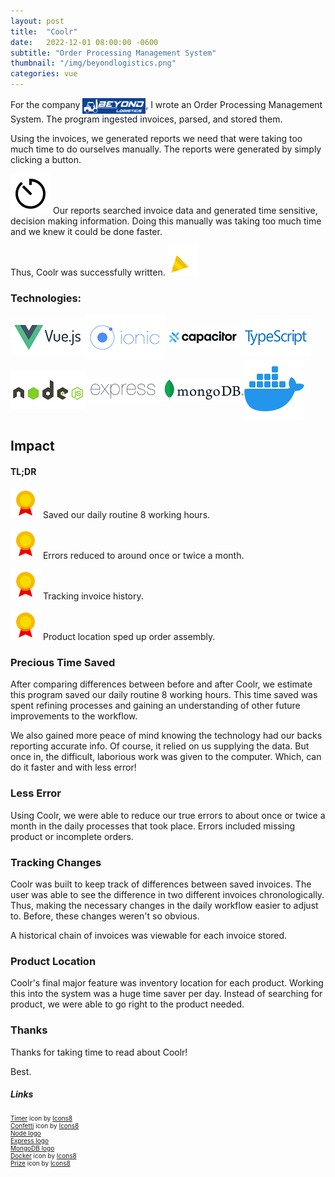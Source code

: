 ```yaml
---
layout: post
title:  "Coolr"
date:   2022-12-01 08:00:00 -0600
subtitle: "Order Processing Management System"
thumbnail: "/img/beyondlogistics.png"
categories: vue 
---
```

<link rel="stylesheet" href="/css/styles.css">

For the company <img src="/img/beyondlogistics.png" alt="beyond logistics llc logo" class="bl-icon" onclick="window.location='https://beyondlogisticsllc.com'"/>, I wrote an Order Processing Management System. The program ingested invoices, parsed, and stored them.

Using the invoices, we generated reports we need that were taking too much time to do ourselves manually. The reports were generated by simply clicking a button. 

<img src="/img/timer.png" alt="timer icon" class="inline-icon"/> Our reports searched invoice data and generated time sensitive, decision making information. Doing this manually was taking too much time and we knew it could be done faster.

Thus, Coolr was successfully written. <img src="/img/confetti.gif" alt="confetti gif" class="inline-icon"/>

### Technologies:
<div style="display: flex; align-items: center; flex-direction: row; flex-wrap: wrap;">
<img src="/img/vue-small.png" alt="vue logo"/>
<img src="/img/ionic-small.png" alt="ionic logo"/>
<img src="/img/capacitor-small.png" alt="capacitor logo"/>
<img src="/img/typescript-small.png" alt="typescript logo"/>
</div>
<div style="display: flex; align-items: center; flex-direction: row; flex-wrap: wrap;">
<img src="/img/nodejs-small.png" alt="nodejs logo"/>
<img src="/img/expressjs-small.png" alt="expressjs logo"/>
<img src="/img/mongodb-small.png" alt="mongodb logo"/>
<img src="/img/docker.png" alt="docker logo"/>
</div>

## Impact

#### TL;DR
<img src="/img/prize.png" alt="prize logo" class="inline-icon"/> Saved our daily routine 8 working hours. 

<img src="/img/prize.png" alt="prize logo" class="inline-icon"/> Errors reduced to around once or twice a month.

<img src="/img/prize.png" alt="prize logo" class="inline-icon"/> Tracking invoice history.

<img src="/img/prize.png" alt="prize logo" class="inline-icon"/> Product location sped up order assembly.

### Precious Time Saved
After comparing differences between before and after Coolr, we estimate this program saved our daily routine 8 working hours. This time saved was spent refining processes and gaining an understanding of other future improvements to the workflow.

We also gained more peace of mind knowing the technology had our backs reporting accurate info. Of course, it relied on us supplying the data. But once in, the difficult, laborious work was given to the computer. Which, can do it faster and with less error!

### Less Error
Using Coolr, we were able to reduce our true errors to about once or twice a month in the daily processes that took place. Errors included missing product or incomplete orders.

### Tracking Changes
Coolr was built to keep track of differences between saved invoices. The user was able to see the difference in two different invoices chronologically. Thus, making the necessary changes in the daily workflow easier to adjust to. Before, these changes weren't so obvious.

A historical chain of invoices was viewable for each invoice stored.

### Product Location
Coolr's final major feature was inventory location for each product. Working this into the system was a huge time saver per day. Instead of searching for product, we were able to go right to the product needed.

### Thanks
Thanks for taking time to read about Coolr!

Best.

##### Links
<div style="font-size: 10px;">
<a target="_blank" href="https://icons8.com/icon/22625/timer">Timer</a> icon by <a target="_blank" href="https://icons8.com">Icons8</a>
<br/>
<a target="_blank" href="https://icons8.com/icon/bwkO4JtSGTOX/confetti">Confetti</a> icon by <a target="_blank" href="https://icons8.com">Icons8</a>
<br/>
<a target="_blank" href="https://www.vectorlogo.zone/logos/nodejs/nodejs-ar21.png">Node logo</a>
<br/>
<a target="_blank" href="https://upload.wikimedia.org/wikipedia/commons/6/64/Expressjs.png">Express logo</a>
<br/>
<a target="_blank" href="https://upload.wikimedia.org/wikipedia/commons/thumb/9/93/MongoDB_Logo.svg/2560px-MongoDB_Logo.svg.png">MongoDB logo</a>
<br/>
<a target="_blank" href="https://icons8.com/icon/cdYUlRaag9G9/docker">Docker</a> icon by <a target="_blank" href="https://icons8.com">Icons8</a>
<br/>
<a target="_blank" href="https://icons8.com/icon/31RoSvu1j6h1/prize">Prize</a> icon by <a target="_blank" href="https://icons8.com">Icons8</a>



</div>



<style>
.bl-icon {
    width: 20%; 
    height: 20%; 
    display: inline-block; 
    vertical-align: middle;
}
.bl-icon:hover {
    cursor: pointer; 
}
</style>
